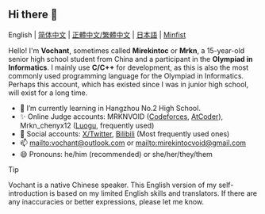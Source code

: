 ## Hi there 👋

English | [简体中文](README_zh_Hans.md) | [正體中文/繁體中文](README_zh_Hant.md) | [日本語](README_ja.md) | [Minfist](README_mf.md)

Hello! I'm **Vochant**, sometimes called **Mirekintoc** or **Mrkn**, a 15-year-old  senior high school student from China and a participant in the **Olympiad in Informatics**. I mainly use **C/C++** for development, as this is also the most commonly used programming language for the Olympiad in Informatics. Perhaps this account, which has existed since I was in junior high school, will exist for a long time.

- 🌱 I’m currently learning in Hangzhou No.2 High School.
- ✨ Online Judge accounts: MRKNVOID ([Codeforces](https://codeforces.com/profile/MRKNVOID), [AtCoder](https://atcoder.jp/users/MRKNVOID)), Mrkn_chenyx12 ([Luogu](https://www.luogu.com/user/556000), frequently used)
- 📣 Social accounts: [X/Twitter](https://x.com/mirekintoc), [Bilibili](https://space.bilibili.com/660602059) (Most frequently used ones)
- 📫 <mailto:vochant@outlook.com> or <mailto:mirekintocvoid@gmail.com>
- 😄 Pronouns: he/him (recommended) or she/her/they/them

> [!TIP]
> Vochant is a native Chinese speaker. This English version of my self-introduction is based on my limited English skills and translators. If there are any inaccuracies or better expressions, please let me know.
